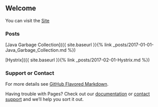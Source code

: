## Welcome

You can visit the  [Site](https://techbytetalks.github.io)

### Posts

[Java Garbage Collection]({{ site.baseurl }}{% link _posts/2017-01-01-Java_Garbage_Collection.md  %})

[Hystrix]({{ site.baseurl }}{% link _posts/2017-02-01-Hystrix.md  %})


### Support or Contact

For more details see [GitHub Flavored Markdown](https://guides.github.com/features/mastering-markdown/).

Having trouble with Pages? Check out our [documentation](https://help.github.com/categories/github-pages-basics/) or [contact support](https://github.com/contact) and we’ll help you sort it out.

